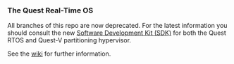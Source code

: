 ### The Quest Real-Time OS

All branches of this repo are now deprecated. For the latest information you should consult the 
new [Software Development Kit (SDK)](https://github.com/QuestOS/SDK) for both the Quest RTOS and Quest-V partitioning hypervisor.

See the [wiki](https://github.com/QuestOS/quest/wiki) for further information.
